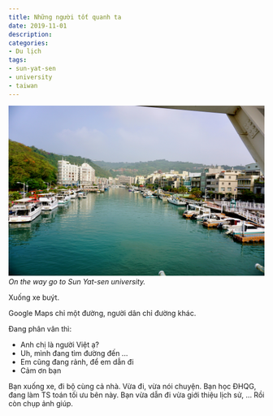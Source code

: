 ```yaml
---
title: Những người tốt quanh ta
date: 2019-11-01
description:
categories:
- Du lịch
tags:
- sun-yat-sen
- university
- taiwan
---
```

![Sun Yat-sen University](./sun-yat-sen-university.jpg)
*On the way go to Sun Yat-sen university.*

Xuống xe buýt.

Google Maps chỉ một đường, người dân chỉ đường khác.

Đang phân vân thì:

- Anh chị là người Việt ạ?
- Uh, mình đang tìm đường đến ...
- Em cũng đang rảnh, để em dẫn đi
- Cảm ơn bạn
  
Bạn xuống xe, đi bộ cùng cả nhà. Vừa đi, vừa nói chuyện. Bạn học ĐHQG, đang làm TS toán tối ưu bên này. Bạn vừa dẫn đi vừa giới thiệu lịch sử, ... Rồi còn chụp ảnh giúp.